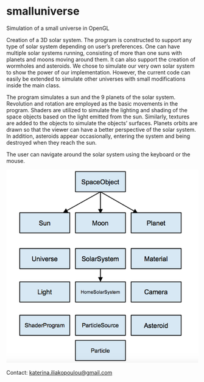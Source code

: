 # smalluniverse

Simulation of a small universe in OpenGL

Creation of a 3D solar system. The program is constructed to support any type of solar system depending on user’s preferences. One can have multiple solar systems running, consisting of more than one suns with planets and moons moving around them. It can also support the creation of wormholes and asteroids. We chose to simulate our very own solar system to show the power of our implementation. However, the current code can easily be extended to simulate other universes with small modifications inside the main class.

The program simulates a sun and the 9 planets of the solar system. Revolution and rotation are employed as the basic movements in the program. Shaders are utilized to simulate the lighting and shading of the space objects based on the light emitted from the sun. Similarly, textures are added to the objects to simulate the objects’ surfaces. Planets orbits are drawn so that the viewer can have a better perspective of the solar system. In addition, asteroids appear occasionally, entering the system and being destroyed when they reach the sun.

The user can navigate around the solar system using the keyboard or the mouse.

![System's Architecture](/images/architecture.png)


Contact: katerina.iliakopoulou@gmail.com
